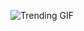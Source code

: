 
<!-- GIF_SECTION -->
![Trending GIF](https://media2.giphy.com/media/v1.Y2lkPThiYjIxNzcyZzN3Mm02bTFqcW4xdGM1NHp5cXkzbTV0d21pM29xY3o1Z2R3M25jNSZlcD12MV9naWZzX3NlYXJjaCZjdD1n/scZPhLqaVOM1qG4lT9/giphy.gif)
<!-- END_GIF_SECTION -->
